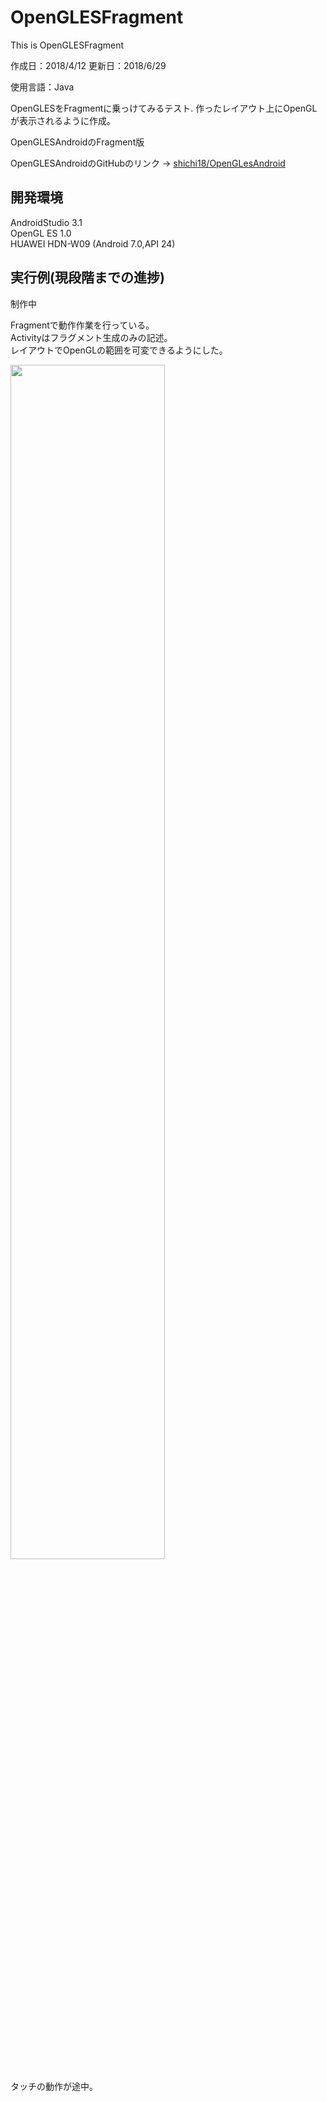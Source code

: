 # OpenGLESFragment
This is OpenGLESFragment

作成日：2018/4/12
更新日：2018/6/29

使用言語：Java

OpenGLESをFragmentに乗っけてみるテスト.
作ったレイアウト上にOpenGLが表示されるように作成。
  
OpenGLESAndroidのFragment版

OpenGLESAndroidのGitHubのリンク
→
[shichi18/OpenGLesAndroid](https://github.com/shichi18/OpenGLesAndroid)
## 開発環境
AndroidStudio 3.1  
OpenGL ES 1.0  
HUAWEI HDN-W09 (Android 7.0,API 24)

## 実行例(現段階までの進捗)

制作中 

Fragmentで動作作業を行っている。  
Activityはフラグメント生成のみの記述。  
レイアウトでOpenGLの範囲を可変できるようにした。  

<img src = "https://user-images.githubusercontent.com/32414468/42091423-4563efee-7be0-11e8-8c0b-e8256879d89d.png"  width= 70%>

タッチの動作が途中。